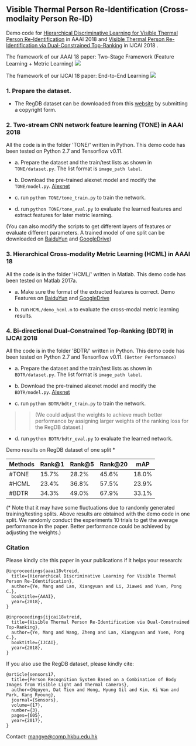 ## Visible Thermal Person Re-Identification (Cross-modlaity Person Re-ID)

Demo code for [Hierarchical Discriminative Learning for Visible Thermal Person Re-Identification](http://www.comp.hkbu.edu.hk/~mangye/files/aaai18.pdf) in AAAI 2018 and [Visible Thermal Person Re-Identification via Dual-Constrained Top-Ranking](http://www.comp.hkbu.edu.hk/~mangye/files/ijcai18.pdf) in IJCAI 2018 .

The framework of our AAAI 18 paper: Two-Stage Framework (Feature Learning + Metric Learning)
![](http://www.comp.hkbu.edu.hk/~mangye/files/aaai18_framework.jpg)


The framework of our IJCAI 18 paper: End-to-End Learning
![](http://www.comp.hkbu.edu.hk/~mangye/files/ijcai18_framework.jpg)

### 1. Prepare the dataset.

- The RegDB dataset can be downloaded from this [website](http://dm.dongguk.edu/link.html) by submitting a copyright form.

### 2. Two-stream CNN network feature learning (TONE) in AAAI 2018

All the code is in the folder 'TONE/' written in Python. This demo code has been tested on Python 2.7 and Tensorflow v0.11. 

- a. Prepare the dataset and the train/test lists as shown in `TONE/dataset.py`. The list format is `image_path label`.

- b. Download the pre-trained alexnet model and modify the `TONE/model.py`. [Alexnet](http://www.cs.toronto.edu/~guerzhoy/tf_alexnet/)

- c. run `python TONE/tone_train.py` to train the network. 

- d. run `python TONE/tone_eval.py` to evaluate the learned features and extract features for later metric learning. 

(You can also modify the scripts to get different layers of features or evaluate different parameters. A trained model of one split can be downloaded on [BaiduYun](https://pan.baidu.com/s/1kVaMkPx) and [GoogleDrive](https://drive.google.com/open?id=1v2-Cry-9O5ZhHySLpMbsr-BJfe6Zxhe5))


### 3. Hierarchical Cross-modality Metric Learning (HCML) in AAAI 18
All the code is in the folder 'HCML/' written in Matlab. This demo code has been tested on Matlab 2017a.

- a. Make sure the format of the extracted features is correct. Demo Features on [BaiduYun](https://pan.baidu.com/s/1kVaMkPx) and [GoogleDrive](https://drive.google.com/open?id=1v2-Cry-9O5ZhHySLpMbsr-BJfe6Zxhe5)

- b. run `HCML/demo_hcml.m` to evaluate the cross-modal metric learning results.


### 4. Bi-directional Dual-Constrained Top-Ranking (BDTR) in IJCAI 2018 

All the code is in the folder 'BDTR/' written in Python. This demo code has been tested on Python 2.7 and Tensorflow v0.11. `(Better Performance)`

- a. Prepare the dataset and the train/test lists as shown in `BDTR/dataset.py`. The list format is `image_path label`.

- b. Download the pre-trained alexnet model and modify the `BDTR/model.py`. [Alexnet](http://www.cs.toronto.edu/~guerzhoy/tf_alexnet/)

- c. run `python BDTR/bdtr_train.py` to train the network. 

>>(We could adjust the weights to achieve much better performance by assigning larger weights of the ranking loss for the RegDB dataset.)

- d. run `python BDTR/bdtr_eval.py` to evaluate the learned network. 

 Demo results on RegDB dataset of one split *

|Methods | Rank@1 | Rank@5 | Rank@20 |mAP |
| --------   | -----  | ---- | ----  | ----  |
|#TONE  | 15.7% | 28.2% | 45.6% | 18.0% |
|#HCML | 23.4% | 36.8% | 57.5% | 23.9% |
|#BDTR | 34.3% | 49.0% | 67.9% | 33.1% |

(* Note that it may have some fluctuations due to randomly generated training/testing splits. Above results are obtained with the demo code in one split. We randomly conduct the experiments 10 trials to get the average performance in the paper. Better performance could be achieved by adjusting the weights.)



### Citation
Please kindly cite this paper in your publications if it helps your research:
```
@inproceedings{aaai18vtreid,
  title={Hierarchical Discriminative Learning for Visible Thermal Person Re-Identification},
  author={Ye, Mang and Lan, Xiangyuan and Li, Jiawei and Yuen, Pong C.},
  booktitle={AAAI},
  year={2018},
}

@inproceedings{ijcai18vtreid,
  title={Visible Thermal Person Re-Identification via Dual-Constrained Top-Ranking},
  author={Ye, Mang and Wang, Zheng and Lan, Xiangyuan and Yuen, Pong C.},
  booktitle={IJCAI},
  year={2018},
}
```
If you also use the RegDB dataset, please kindly cite:

```
@article{sensors17,
  title={Person Recognition System Based on a Combination of Body Images from Visible Light and Thermal Cameras},
  author={Nguyen, Dat Tien and Hong, Hyung Gil and Kim, Ki Wan and Park, Kang Ryoung},
  journal={Sensors},
  volume={17},
  number={3},
  pages={605},
  year={2017},
}
```
Contact: mangye@comp.hkbu.edu.hk
